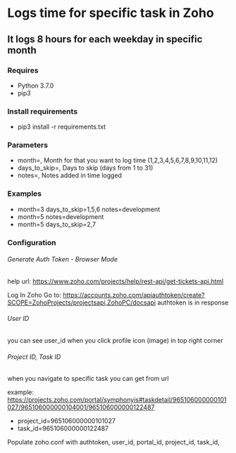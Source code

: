 # Logs time for specific task in Zoho

## It logs 8 hours for each weekday in specific month

### Requires

* Python 3.7.0
* pip3

### Install requirements
* pip3 install -r requirements.txt

### Parameters

* month=, Month for that you want to log time (1,2,3,4,5,6,7,8,9,10,11,12)
* days_to_skip=, Days to skip (days from 1 to 31)
* notes=, Notes added in time logged

### Examples
* month=3 days_to_skip=1,5,6 notes=development
* month=5 notes=development
* month=5 days_to_skip=2,7

### Configuration

###### Generate Auth Token - Browser Mode

help url: https://www.zoho.com/projects/help/rest-api/get-tickets-api.html

Log In Zoho
Go to: https://accounts.zoho.com/apiauthtoken/create?SCOPE=ZohoProjects/projectsapi,ZohoPC/docsapi
authtoken is in response

###### User ID
you can see user_id when you click profile icon (image) in top right corner

###### Project ID, Task ID
when you navigate to specific task you can get
from url

example: https://projects.zoho.com/portal/symphonyis#taskdetail/965106000000101027/965106000000104001/965106000000122487
* project_id=965106000000101027
* task_id=965106000000122487


Populate zoho.conf with authtoken, user_id, portal_id, project_id, task_id,
